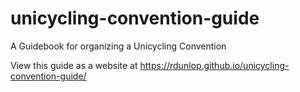 # unicycling-convention-guide
A Guidebook for organizing a Unicycling Convention

View this guide as a website at https://rdunlop.github.io/unicycling-convention-guide/
